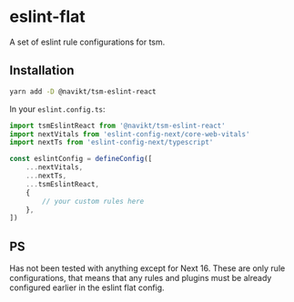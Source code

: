 # eslint-flat

A set of eslint rule configurations for tsm.

## Installation

```bash
yarn add -D @navikt/tsm-eslint-react
```

In your `eslint.config.ts`:

```ts
import tsmEslintReact from '@navikt/tsm-eslint-react'
import nextVitals from 'eslint-config-next/core-web-vitals'
import nextTs from 'eslint-config-next/typescript'

const eslintConfig = defineConfig([
    ...nextVitals,
    ...nextTs,
    ...tsmEslintReact,
    {
        // your custom rules here
    },
])
```

## PS

Has not been tested with anything except for Next 16. These are only rule configurations,
that means that any rules and plugins must be already configured earlier in the eslint
flat config.
